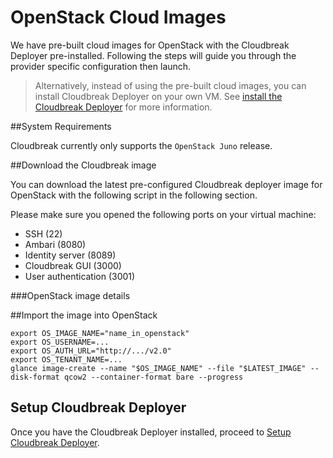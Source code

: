 # OpenStack Cloud Images

We have pre-built cloud images for OpenStack with the Cloudbreak Deployer pre-installed. Following the steps will guide you through the provider specific configuration then launch.

> Alternatively, instead of using the pre-built cloud images, you can install Cloudbreak Deployer on your own VM. See [install the Cloudbreak Deployer](onprem.md) for more information.

##System Requirements

Cloudbreak currently only supports the `OpenStack Juno` release.

##Download the Cloudbreak image

You can download the latest pre-configured Cloudbreak deployer image for OpenStack with the following script in the 
following section.

Please make sure you opened the following ports on your virtual machine:
 
 * SSH (22)
 * Ambari (8080)
 * Identity server (8089)
 * Cloudbreak GUI (3000)
 * User authentication (3001)

###OpenStack image details


##Import the image into OpenStack

```
export OS_IMAGE_NAME="name_in_openstack"
export OS_USERNAME=...
export OS_AUTH_URL="http://.../v2.0"
export OS_TENANT_NAME=...
glance image-create --name "$OS_IMAGE_NAME" --file "$LATEST_IMAGE" --disk-format qcow2 --container-format bare --progress
```

## Setup Cloudbreak Deployer

Once you have the Cloudbreak Deployer installed, proceed to [Setup Cloudbreak Deployer](openstack.md).
